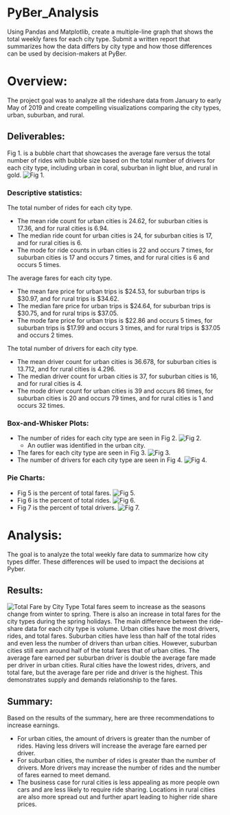 # PyBer_Analysis

Using Pandas and Matplotlib, create a multiple-line graph that shows the total weekly fares for each city type. Submit a written report that summarizes how the data differs by city type and how those differences can be used by decision-makers at PyBer.
# Overview:
The project goal was to analyze all the rideshare data from January to early May of 2019 and create compelling visualizations comparing the city types, urban, suburban, and rural.

## Deliverables:
Fig 1. is a bubble chart that showcases the average fare versus the total number of rides with bubble size based on the total number of drivers for each city type, including urban in coral, suburban in light blue, and rural in gold. ![Fig 1.](https://github.com/vvinci21/PyBer_Analysis/blob/main/analysis/Fig1.png)

### Descriptive statistics:
The total number of rides for each city type.
* The mean ride count for urban cities is 24.62, for suburban cities is 17.36, and for rural cities is 6.94.
* The median ride count for urban cities is 24, for suburban cities is 17, and for rural cities is 6.
* The mode for ride counts in urban cities is 22 and occurs 7 times, for suburban cities is 17 and occurs 7 times, and for rural cities is 6 and occurs 5 times.

The average fares for each city type.
* The mean fare price for urban trips is $24.53, for suburban trips is $30.97, and for rural trips is $34.62.
* The median fare price for urban trips is $24.64, for suburban trips is $30.75, and for rural trips is $37.05.
* The mode fare price for urban trips is $22.86 and occurs 5 times, for suburban trips is $17.99 and occurs 3 times, and for rural trips is $37.05 and occurs 2 times.

The total number of drivers for each city type.
* The mean driver count for urban cities is 36.678, for suburban cities is 13.712, and for rural cities is 4.296.
* The median driver count for urban cities is 37, for suburban cities is 16, and for rural cities is 4.
* The mode driver count for urban cities is 39 and occurs 86 times, for suburban cities is 20 and occurs 79 times, and for rural cities is 1 and occurs 32 times.

### Box-and-Whisker Plots:
* The number of rides for each city type are seen in Fig 2.
    ![Fig 2.](https://github.com/vvinci21/PyBer_Analysis/blob/main/analysis/Fig2.png)
    * An outlier was identified in the urban city.
* The fares for each city type are seen in Fig 3.
    ![Fig 3.](https://github.com/vvinci21/PyBer_Analysis/blob/main/analysis/Fig3.png)
* The number of drivers for each city type are seen in Fig 4.
    ![Fig 4.](https://github.com/vvinci21/PyBer_Analysis/blob/main/analysis/Fig4.png)

### Pie Charts:
* Fig 5 is the percent of total fares. 
    ![Fig 5.](https://github.com/vvinci21/PyBer_Analysis/blob/main/analysis/Fig5.png)
* Fig 6 is the percent of total rides.
    ![Fig 6.](https://github.com/vvinci21/PyBer_Analysis/blob/main/analysis/Fig6.png)
* Fig 7 is the percent of total drivers.
    ![Fig 7.](https://github.com/vvinci21/PyBer_Analysis/blob/main/analysis/Fig7.png)

# Analysis:
The goal is to analyze the total weekly fare data to summarize how city types differ. These differences will be used to impact the decisions at Pyber.

## Results: 
![Total Fare by City Type](https://github.com/vvinci21/PyBer_Analysis/blob/main/analysis/PyBer_fare_summary.png)
Total fares seem to increase as the seasons change from winter to spring. There is also an increase in total fares for the city types during the spring holidays.
The main difference between the ride-share data for each city type is volume. Urban cities have the most drivers, rides, and total fares. Suburban cities have less than half of the total rides and even less the number of drivers than urban cities. However, suburban cities still earn around half of the total fares that of urban cities. The average fare earned per suburban driver is double the average fare made per driver in urban cities. Rural cities have the lowest rides, drivers, and total fare, but the average fare per ride and driver is the highest. This demonstrates supply and demands relationship to the fares. 

## Summary: 
Based on the results of the summary, here are three recommendations to increase earnings.
* For urban cities, the amount of drivers is greater than the number of rides. Having less drivers will increase the average fare earned per driver.
* For suburban cities, the number of rides is greater than the number of drivers. More drivers may increase the number of rides and the number of fares earned to meet demand.
* The business case for rural cities is less appealing as more people own cars and are less likely to require ride sharing. Locations in rural cities are also more spread out and further apart leading to higher ride share prices. 
